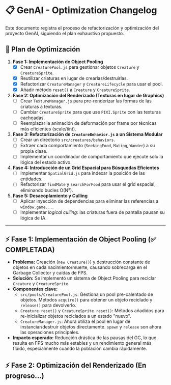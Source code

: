 # 📋 GenAI - Optimization Changelog

Este documento registra el proceso de refactorización y optimización del proyecto GenAI, siguiendo el plan exhaustivo propuesto.

## 🚀 Plan de Optimización

1.  **Fase 1: Implementación de Object Pooling**
    - [x] Crear `CreaturePool.js` para gestionar objetos `Creature` y `CreatureSprite`.
    - [x] Reutilizar criaturas en lugar de crearlas/destruirlas.
    - [x] Refactorizar `CreatureManager` y `CreatureLifecycle` para usar el pool.
    - [x] Añadir método `reset()` a `Creature` y `CreatureSprite`.

2.  **Fase 2: Optimización del Renderizado (Texturas en lugar de Graphics)**
    - [ ] Crear `TextureManager.js` para pre-renderizar las formas de las criaturas a texturas.
    - [ ] Cambiar `CreatureSprite` para que use `PIXI.Sprite` con las texturas cacheadas.
    - [ ] Reemplazar la animación de deformación por frame por técnicas más eficientes (scale/tint).

3.  **Fase 3: Refactorización de `CreatureBehavior.js` a un Sistema Modular**
    - [ ] Crear un directorio `src/creatures/behaviors`.
    - [ ] Extraer cada comportamiento (`SeekingFood`, `Mating`, `Wander`) a su propia clase.
    - [ ] Implementar un coordinador de comportamiento que ejecute solo la lógica del estado activo.

4.  **Fase 4: Introducción de un Grid Espacial para Búsquedas Eficientes**
    - [ ] Implementar `SpatialGrid.js` para indexar la posición de las entidades.
    - [ ] Refactorizar `findMate` y `searchForFood` para usar el grid espacial, eliminando bucles O(N²).

5.  **Fase 5: Desacoplamiento y Culling**
    - [ ] Aplicar inyección de dependencias para eliminar las referencias a `window.game...`.
    - [ ] Implementar *logical culling*: las criaturas fuera de pantalla pausan su lógica de IA.

---

## ⚡ Fase 1: Implementación de Object Pooling (✅ COMPLETADA)

- **Problema:** Creación (`new Creature()`) y destrucción constante de objetos en cada nacimiento/muerte, causando sobrecarga en el Garbage Collector y caídas de FPS.
- **Solución:** Se implementó un sistema de Object Pooling para reciclar `Creature` y `CreatureSprite`.
- **Componentes clave:**
    - `src/pools/CreaturePool.js`: Gestiona un pool pre-calentado de objetos. Métodos `acquire()` para obtener un objeto reciclado y `release()` para devolverlo.
    - `Creature.reset()` y `CreatureSprite.reset()`: Métodos añadidos para re-inicializar objetos reciclados a un estado "nuevo".
    - `CreatureManager.js`: Ahora utiliza el pool en lugar de instanciar/destruir objetos directamente. `spawn` y `release` son ahora las operaciones principales.
- **Impacto esperado:** Reducción drástica de las pausas del GC, lo que resulta en FPS mucho más estables y un rendimiento general más fluido, especialmente cuando la población cambia rápidamente.

## ⚡ Fase 2: Optimización del Renderizado (En progreso...) 